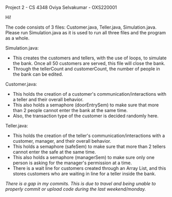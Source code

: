 Project 2 - CS 4348 
Oviya Selvakumar - OXS220001

Hi!

The code consists of 3 files: Customer.java, Teller.java, Simulation.java. Please run Simulation.java as it is used to run all three files and the program as a whole.

Simulation.java: 
- This creates the customers and tellers, with the use of loops, to simulate the bank. Once all 50 customers are served, this file will close the bank.
- Through the tellerCount and customerCount, the number of people in the bank can be edited.

Customer.java: 
- This holds the creation of a customer's communication/interactions with a teller and their overall behavior. 
- This also holds a semaphore (doorEntrySem) to make sure that more than 2 people cannot enter the bank at the same time.
- Also, the transaction type of the customer is decided randomly here.

Teller.java:  
- This holds the creation of the teller's communication/interactions with a customer, manager, and their overall behavior.
- This holds a semaphore (safeSem) to make sure that more than 2 tellers cannot enter the safe at the same time.
- This also holds a semaphore (managerSem) to make sure only one person is asking for the manager's permission at a time.
- There is a wait line for customers created through an Array List, and this stores customers who are waiting in line for a teller inside the bank.

*There is a gap in my commits. This is due to travel and being unable to properly commit or upload code during the last weekend/monday.*
